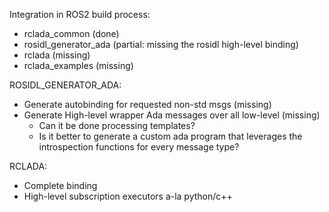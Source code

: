 Integration in ROS2 build process:
- rclada_common (done)
- rosidl_generator_ada (partial: missing the rosidl high-level binding)
- rclada (missing)
- rclada_examples (missing)

ROSIDL_GENERATOR_ADA:
- Generate autobinding for requested non-std msgs (missing)
- Generate High-level wrapper Ada messages over all low-level (missing)
  - Can it be done processing templates?
  - Is it better to generate a custom ada program that leverages
    the introspection functions for every message type?

RCLADA:
- Complete binding
- High-level subscription executors a-la python/c++
